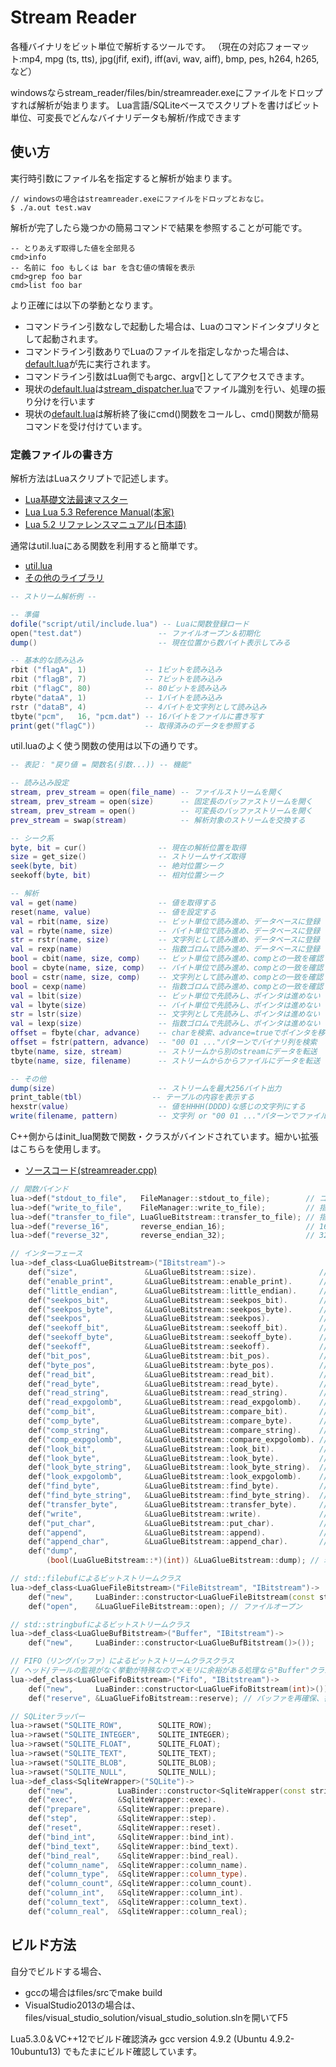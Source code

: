 # Stream Reader

各種バイナリをビット単位で解析するツールです。
（現在の対応フォーマット:mp4, mpg (ts, tts), jpg(jfif, exif), iff(avi, wav, aiff), bmp, pes, h264, h265, など）

windowsならstream_reader/files/bin/streamreader.exeにファイルをドロップすれば解析が始まります。
Lua言語/SQLiteベースでスクリプトを書けばビット単位、可変長でどんなバイナリデータも解析/作成できます

## 使い方

実行時引数にファイル名を指定すると解析が始まります。
```
// windowsの場合はstreamreader.exeにファイルをドロップとおなじ。
$ ./a.out test.wav
```
解析が完了したら幾つかの簡易コマンドで結果を参照することが可能です。
```
-- とりあえず取得した値を全部見る
cmd>info
-- 名前に foo もしくは bar を含む値の情報を表示
cmd>grep foo bar
cmd>list foo bar
```
より正確には以下の挙動となります。
* コマンドライン引数なしで起動した場合は、Luaのコマンドインタプリタとして起動されます。
* コマンドライン引数ありでLuaのファイルを指定しなかった場合は、[default.lua][1]が先に実行されます。
* コマンドライン引数はLua側でもargc、argv[]としてアクセスできます。
* 現状の[default.lua][1]は[stream_dispatcher.lua][2]でファイル識別を行い、処理の振り分けを行います
* 現状の[default.lua][1]は解析終了後にcmd()関数をコールし、cmd()関数が簡易コマンドを受け付けています。


### 定義ファイルの書き方

解析方法はLuaスクリプトで記述します。
* [Lua基礎文法最速マスター](http://handasse.blogspot.com/2010/02/lua.html)
* [Lua Lua 5.3 Reference Manual(本家)](http://www.lua.org/manual/5.3/)
* [Lua 5.2 リファレンスマニュアル(日本語)](http://milkpot.sakura.ne.jp/lua/lua52_manual_ja.html)

通常はutil.luaにある関数を利用すると簡単です。
* [util.lua](https://github.com/rflab/stream_reader/blob/master/files/bin/script/util/util.lua)
* [その他のライブラリ](https://github.com/rflab/stream_reader/blob/master/files/bin/script/util/)

```lua
-- ストリーム解析例 --

-- 準備
dofile("script/util/include.lua") -- Luaに関数登録ロード
open("test.dat")                 -- ファイルオープン＆初期化
dump()                           -- 現在位置から数バイト表示してみる

-- 基本的な読み込み
rbit ("flagA", 1)             -- 1ビットを読み込み
rbit ("flagB", 7)             -- 7ビットを読み込み
rbit ("flagC", 80)            -- 80ビットを読み込み
rbyte("dataA", 1)             -- 1バイトを読み込み
rstr ("dataB", 4)             -- 4バイトを文字列として読み込み
tbyte("pcm",   16, "pcm.dat") -- 16バイトをファイルに書き写す
print(get("flagC"))           -- 取得済みのデータを参照する
```
util.luaのよく使う関数の使用は以下の通りです。
```lua
-- 表記： "戻り値 = 関数名(引数...)) -- 機能"

-- 読み込み設定
stream, prev_stream = open(file_name) -- ファイルストリームを開く
stream, prev_stream = open(size)      -- 固定長のバッファストリームを開く
stream, prev_stream = open()          -- 可変長のバッファストリームを開く
prev_stream = swap(stream)            -- 解析対象のストリームを交換する

-- シーク系
byte, bit = cur()                -- 現在の解析位置を取得
size = get_size()                -- ストリームサイズ取得
seek(byte, bit)                  -- 絶対位置シーク
seekoff(byte, bit)               -- 相対位置シーク

-- 解析
val = get(name)                  -- 値を取得する
reset(name, value)               -- 値を設定する
val = rbit(name, size)           -- ビット単位で読み進め、データベースに登録
val = rbyte(name, size)          -- バイト単位で読み進め、データベースに登録
str = rstr(name, size)           -- 文字列として読み進め、データベースに登録
val = rexp(name)                 -- 指数ゴロムで読み進め、データベースに登録
bool = cbit(name, size, comp)    -- ビット単位で読み進め、compとの一致を確認
bool = cbyte(name, size, comp)   -- バイト単位で読み進め、compとの一致を確認
bool = cstr(name, size, comp)    -- 文字列として読み進め、compとの一致を確認
bool = cexp(name)                -- 指数ゴロムで読み進め、compとの一致を確認
val = lbit(size)                 -- ビット単位で先読みし、ポインタは進めない
val = lbyte(size)                -- バイト単位で先読みし、ポインタは進めない
str = lstr(size)                 -- 文字列として先読みし、ポインタは進めない
val = lexp(size)                 -- 指数ゴロムで先読みし、ポインタは進めない
offset = fbyte(char, advance)    -- charを検索、advance=trueでポインタを移動
offset = fstr(pattern, advance)  -- "00 01 ..."パターンでバイナリ列を検索
tbyte(name, size, stream)        -- ストリームから別のstreamにデータを転送
tbyte(name, size, filename)      -- ストリームからからファイルにデータを転送

-- その他
dump(size)                       -- ストリームを最大256バイト出力
print_table(tbl)　　　　         -- テーブルの内容を表示する
hexstr(value)                    -- 値をHHHH(DDDD)な感じの文字列にする
write(filename, pattern)         -- 文字列 or "00 01 ..."パターンでファイル追記
```
C++側からはinit_lua関数で関数・クラスがバインドされています。細かい拡張はこちらを使用します。
* [ソースコード(streamreader.cpp)](https://github.com/rflab/stream_reader/blob/master/files/src/streamreader.cpp)
```cpp
// 関数バインド
lua->def("stdout_to_file",   FileManager::stdout_to_file);        // コンソール出力の出力先切り替え
lua->def("write_to_file",    FileManager::write_to_file);         // 指定したバイト列をファイルに出力
lua->def("transfer_to_file", LuaGlueBitstream::transfer_to_file); // 指定したストリームををファイルに出力
lua->def("reverse_16",       reverse_endian_16);                  // 16ビットエンディアン変換
lua->def("reverse_32",       reverse_endian_32);                  // 32ビットエンディアン変換

// インターフェース
lua->def_class<LuaGlueBitstream>("IBitstream")->
	def("size",               &LuaGlueBitstream::size).              // ファイルサイズ取得
	def("enable_print",       &LuaGlueBitstream::enable_print).      // 解析ログのON/OFF
	def("little_endian",      &LuaGlueBitstream::little_endian).     // ２バイト/４バイトの読み込み時はエンディアンを変換する
	def("seekpos_bit",        &LuaGlueBitstream::seekpos_bit).       // 先頭からファイルポインタ移動
	def("seekpos_byte",       &LuaGlueBitstream::seekpos_byte).      // 先頭からファイルポインタ移動
	def("seekpos",            &LuaGlueBitstream::seekpos).           // 先頭からファイルポインタ移動
	def("seekoff_bit",        &LuaGlueBitstream::seekoff_bit).       // 現在位置からファイルポインタ移動
	def("seekoff_byte",       &LuaGlueBitstream::seekoff_byte).      // 現在位置からファイルポインタ移動
	def("seekoff",            &LuaGlueBitstream::seekoff).           // 現在位置からファイルポインタ移動
	def("bit_pos",            &LuaGlueBitstream::bit_pos).           // 現在のビットオフセットを取得
	def("byte_pos",           &LuaGlueBitstream::byte_pos).          // 現在のバイトオフセットを取得
	def("read_bit",           &LuaGlueBitstream::read_bit).          // ビット単位で読み込み
	def("read_byte",          &LuaGlueBitstream::read_byte).         // バイト単位で読み込み
	def("read_string",        &LuaGlueBitstream::read_string).       // 文字列を読み込み
	def("read_expgolomb",     &LuaGlueBitstream::read_expgolomb).    // 指数ゴロムとしてビットを読む
	def("comp_bit",           &LuaGlueBitstream::compare_bit).       // ビット単位で比較
	def("comp_byte",          &LuaGlueBitstream::compare_byte).      // バイト単位で比較
	def("comp_string",        &LuaGlueBitstream::compare_string).    // 文字列を比較
	def("comp_expgolomb",     &LuaGlueBitstream::compare_expgolomb). // 指数ゴロムを比較
	def("look_bit",           &LuaGlueBitstream::look_bit).          // ポインタを進めないでビット値を取得、4byteまで
	def("look_byte",          &LuaGlueBitstream::look_byte).         // ポインタを進めないでバイト値を取得、4byteまで
	def("look_byte_string",   &LuaGlueBitstream::look_byte_string).  // ポインタを進めないで文字列を取得
	def("look_expgolomb",     &LuaGlueBitstream::look_expgolomb).    // ポインタを進めないで指数ゴロムを取得、4byteまで
	def("find_byte",          &LuaGlueBitstream::find_byte).         // １バイトの一致を検索
	def("find_byte_string",   &LuaGlueBitstream::find_byte_string).  // 数バイト分の一致を検索
	def("transfer_byte",      &LuaGlueBitstream::transfer_byte).     // 部分ストリーム(Bitstream)を作成
	def("write",              &LuaGlueBitstream::write).             // ビットストリームの現在位置に書き込む
	def("put_char",           &LuaGlueBitstream::put_char).          // ビットストリームの現在位置に書き込む
	def("append",             &LuaGlueBitstream::append).            // ビットストリームの終端に書き込む
	def("append_char",        &LuaGlueBitstream::append_char).       // ビットストリームの終端に書き込む
	def("dump",
		(bool(LuaGlueBitstream::*)(int)) &LuaGlueBitstream::dump); // 現在位置からバイト表示

// std::filebufによるビットストリームクラス
lua->def_class<LuaGlueFileBitstream>("FileBitstream", "IBitstream")->
	def("new",     LuaBinder::constructor<LuaGlueFileBitstream(const string&, const string&)>()).
	def("open",    &LuaGlueFileBitstream::open); // ファイルオープン

// std::stringbufによるビットストリームクラス
lua->def_class<LuaGlueBufBitstream>("Buffer", "IBitstream")->
	def("new",     LuaBinder::constructor<LuaGlueBufBitstream()>());

// FIFO（リングバッファ）によるビットストリームクラスクラス
// ヘッド/テールの監視がなく挙動が特殊なのでメモリに余裕がある処理なら"Buffer"クラスを使ったほうが良い
lua->def_class<LuaGlueFifoBitstream>("Fifo", "IBitstream")->
	def("new",     LuaBinder::constructor<LuaGlueFifoBitstream(int)>()).
	def("reserve", &LuaGlueFifoBitstream::reserve); // バッファを再確保、書き込み済みデータは破棄

// SQLiterラッパー
lua->rawset("SQLITE_ROW",        SQLITE_ROW);
lua->rawset("SQLITE_INTEGER",    SQLITE_INTEGER);
lua->rawset("SQLITE_FLOAT",      SQLITE_FLOAT);
lua->rawset("SQLITE_TEXT",       SQLITE_TEXT);
lua->rawset("SQLITE_BLOB",       SQLITE_BLOB);
lua->rawset("SQLITE_NULL",       SQLITE_NULL);
lua->def_class<SqliteWrapper>("SQLite")->
	def("new",          LuaBinder::constructor<SqliteWrapper(const string&)>()).
	def("exec",         &SqliteWrapper::exec).
	def("prepare",      &SqliteWrapper::prepare).
	def("step",         &SqliteWrapper::step).
	def("reset",        &SqliteWrapper::reset).
	def("bind_int",     &SqliteWrapper::bind_int).
	def("bind_text",    &SqliteWrapper::bind_text).
	def("bind_real",    &SqliteWrapper::bind_real).
	def("column_name",  &SqliteWrapper::column_name).
	def("column_type",  &SqliteWrapper::column_type).
	def("column_count", &SqliteWrapper::column_count).
	def("column_int",   &SqliteWrapper::column_int).
	def("column_text",  &SqliteWrapper::column_text).
	def("column_real",  &SqliteWrapper::column_real);
```
## ビルド方法

自分でビルドする場合、
* gccの場合はfiles/srcでmake build
* VisualStudio2013の場合は、files/visual_studio_solution/visual_studio_solution.slnを開いてF5

Lua5.3.0＆VC++12でビルド確認済み
gcc version 4.9.2 (Ubuntu 4.9.2-10ubuntu13) でもたまにビルド確認しています。

[1]: https://github.com/rflab/stream_reader/blob/master/files/bin/script/default.lua
[2]: https://github.com/rflab/stream_reader/blob/master/files/bin/script/streamdef/stream_dispatcher.lua
